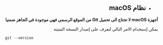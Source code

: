 <div dir="rtl">

- ## نظام macOS

**أجهزة macOS لا تحتاج الى تحميل Git من الموقع الرسمي فهي موجودة في الجاهز ضمنيا**

يمكن إستخدام الامر التالي لتعرف على إصدار النسخة المثبتة
</div>
<div dir="ltr">

`git --version`

</div>
